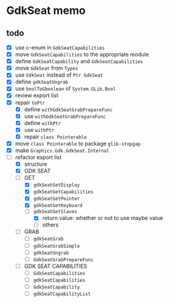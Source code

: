 GdkSeat memo
============

todo
----

* [x] use c-enum in `GdkSeatCapabilities`
* [x] move `GdkSeatCapabilities` to the appropriate module
* [x] define `GdkSeatCapability` and `GdkSeatCapabilities`
* [x] move `GdkSeat` from `Types`
* [x] use `GdkSeat` instead of `Ptr GdkSeat`
* [x] define `gdkSeatUngrab`
* [x] use `boolToGboolean` of `System.GLib.Bool`
* [x] review export list
* [x] repair `toPtr`
	+ [x] define `withGdkSeatGrabPrepareFunc`
	+ [x] use `withGdkSeatGrabPrepareFunc`
	+ [x] define `withPtr`
	+ [x] use `withPtr`
	+ [x] repair `class Pointerable`
* [x] move `class Pointerable` to package `glib-stopgap`
* [x] make `Graphics.Gdk.GdkSeat.Internal`
* [ ] refactor export list
	+ [x] structure
	+ [x] GDK SEAT
	+ [ ] GET
		- [x] `gdkSeatGetDisplay`
		- [x] `gdkSeatGetCapabilities`
		- [x] `gdkSeatGetPointer`
		- [x] `gdkSeatGetKeyboard`
		- [ ] `gdkSeatGetSlaves`
			* [x] return value: whether or not to use maybe value
			* [ ] others
	+ [ ] GRAB
		- [ ] `gdkSeatGrab`
		- [ ] `gdkSeatGrabSimple`
		- [ ] `gdkSeatUngrab`
		- [ ] `GdkSeatGrabPrepareFunc`
	+ [ ] GDK SEAT CAPABILITIES
		- [ ] `GdkSeatCapabilities`
		- [ ] `gdkSeatCapabilities`
		- [ ] `GdkSeatCapability`
		- [ ] `gdkSeatCapabilityList`

